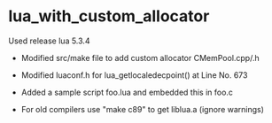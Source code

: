 # lua_with_custom_allocator

Used release lua 5.3.4 
* Modified src/make file to add custom allocator CMemPool.cpp/.h
* Modified luaconf.h for lua_getlocaledecpoint() at Line No. 673
* Added a sample script foo.lua and embedded this in foo.c

* For old compilers use "make c89" to get liblua.a (ignore warnings)

